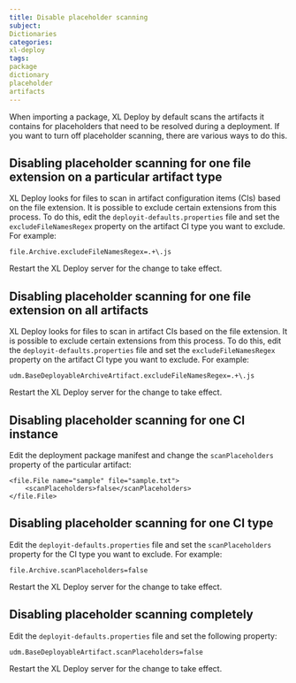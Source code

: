 ```yaml
---
title: Disable placeholder scanning
subject:
Dictionaries
categories:
xl-deploy
tags:
package
dictionary
placeholder
artifacts
---
```


When importing a package, XL Deploy by default scans the artifacts it contains for placeholders that need to be resolved during a deployment. If you want to turn off placeholder scanning, there are various ways to do this.

## Disabling placeholder scanning for one file extension on a particular artifact type

XL Deploy looks for files to scan in artifact configuration items (CIs) based on the file extension. It is possible to exclude certain extensions from this process. To do this, edit the `deployit-defaults.properties` file and set the `excludeFileNamesRegex` property on the artifact CI type you want to exclude. For example:

	file.Archive.excludeFileNamesRegex=.+\.js

Restart the XL Deploy server for the change to take effect.

## Disabling placeholder scanning for one file extension on all artifacts

XL Deploy looks for files to scan in artifact CIs based on the file extension. It is possible to exclude certain extensions from this process. To do this, edit the `deployit-defaults.properties` file and set the `excludeFileNamesRegex` property on the artifact CI type you want to exclude. For example:

	udm.BaseDeployableArchiveArtifact.excludeFileNamesRegex=.+\.js

Restart the XL Deploy server for the change to take effect.

## Disabling placeholder scanning for one CI instance

Edit the deployment package manifest and change the `scanPlaceholders` property of the particular artifact:

	<file.File name="sample" file="sample.txt">
		<scanPlaceholders>false</scanPlaceholders>
	</file.File>

## Disabling placeholder scanning for one CI type

Edit the `deployit-defaults.properties` file and set the `scanPlaceholders` property for the CI type you want to exclude. For example:

	file.Archive.scanPlaceholders=false

Restart the XL Deploy server for the change to take effect.

## Disabling placeholder scanning completely

Edit the `deployit-defaults.properties` file and set the following property:

	udm.BaseDeployableArtifact.scanPlaceholders=false

Restart the XL Deploy server for the change to take effect.
